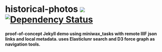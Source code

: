 # historical-photos ![](https://travis-ci.org/mnyrop/historical-photos.svg?branch=master) [![Dependency Status](https://gemnasium.com/badges/github.com/mnyrop/historical-photos.svg)](https://gemnasium.com/github.com/mnyrop/historical-photos)

#### proof-of-concept Jekyll demo using miniwax_tasks with remote IIIF json links and local metadata. uses Elasticlunr search and D3 force graph as navigation tools.
